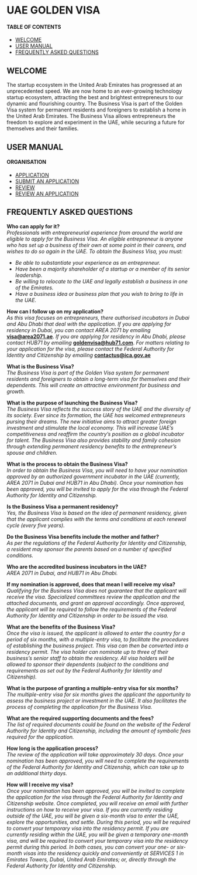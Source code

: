 # UAE GOLDEN VISA
#### TABLE OF CONTENTS

* [WELCOME](#short-explanation-to-visa)
* [USER MANUAL](#user-manual)
* [FREQUENTLY ASKED QUESTIONS](#frequently-asked-questions)

## WELCOME <br>

The startup ecosystem in the United Arab Emirates has progressed at an unprecedented speed. We are now home to an ever-growing technology startup ecosystem, attracting the best and brightest entrepreneurs to our dynamic and flourishing country. The Business Visa is part of the Golden Visa system for permanent residents and foreigners to establish a home in the United Arab Emirates. The Business Visa allows entrepreneurs the freedom to explore and experiment in the UAE, while securing a future for themselves and their families.


## USER MANUAL <br>

#### ORGANISATION

* [APPLICATION](application.md)
* [SUBMIT AN APPLICATION](submitanapplication.md)
* [REVIEW](reviewanapplication.md)
* [REVIEW AN APPLICATION](reviewanapplication.md)


## FREQUENTLY ASKED QUESTIONS <br>

**Who can apply for it?** <br>
*Professionals with entrepreneurial experience from around the world are eligible to apply for the Business Visa. An eligible entrepreneur is anyone who has set up a business of their own at some point in their careers, and wishes to do so again in the UAE. To obtain the Business Visa, you must:*
- *Be able to substantiate your experience as an entrepreneur.*
- *Have been a majority shareholder of a startup or a member of its senior leadership.*
- *Be willing to relocate to the UAE and legally establish a business in one of the Emirates.*
- *Have a business idea or business plan that you wish to bring to life in the UAE.*

**How can I follow up on my application?** <br>
  *As this visa focuses on entrepreneurs, there authorised incubators in Dubai and Abu Dhabi that deal with the application. If you are applying for residency in Dubai, you can contact AREA 2071 by emailing* **visa@area2071.ae**.
  *If you are applying for residency in Abu Dhabi, please contact HUB71 by emailing* **goldenvisa@hub71.com**.
  *For matters relating to your application for the visa, please contact the Federal Authority for Identity and Citizenship by emailing* **contactus@ica.gov.ae**
  
  **What is the Business Visa?** <br>
  *The Business Visa is part of the Golden Visa system for permanent residents and foreigners to obtain a long-term visa for themselves and their dependents. This will create an attractive environment for business and growth.*
  
  **What is the purpose of launching the Business Visa?** <br>
  *The Business Visa reflects the success story of the UAE and the diversity of its society. Ever since its formation, the UAE has welcomed entrepreneurs pursing their dreams. The new initiative aims to attract greater foreign investment and stimulate the local economy. This will increase UAE’s competitiveness and reaffirm the country’s position as a global incubator for talent. The Business Visa also provides stability and family cohesion through extending permanent residency benefits to the entrepreneur’s spouse and children.*
  
  **What is the process to obtain the Business Visa?** <br>
  *In order to obtain the Business Visa, you will need to have your nomination approved by an authorized government incubator in the UAE (currently, AREA 2071 in Dubai and HUB71 in Abu Dhabi). Once your nomination has been approved, you will be invited to apply for the visa through the Federal Authority for Identity and Citizenship.*

  **Is the Business Visa a permanent residency?** <br>
  *Yes, the Business Visa is based on the idea of permanent residency, given that the applicant complies with the terms and conditions at each renewal cycle (every five years).*
  
  **Do the Business Visa benefits include the mother and father?** <br>
  *As per the regulations of the Federal Authority for Identity and Citizenship, a resident may sponsor the parents based on a number of specified conditions.*
  
  **Who are the accredited business incubators in the UAE?** <br>
  *AREA 2071 in Dubai, and HUB71 in Abu Dhabi.*
  
  **If my nomination is approved, does that mean I will receive my visa?** <br>
  *Qualifying for the Business Visa does not guarantee that the applicant will receive the visa. Specialized committees review the application and the attached documents, and grant an approval accordingly. Once approved, the applicant will be required to follow the requirements of the Federal Authority for Identity and Citizenship in order to be issued the visa.*
  
  **What are the benefits of the Business Visa?** <br>
  *Once the visa is issued, the applicant is allowed to enter the country for a period of six months, with a multiple-entry visa, to facilitate the procedures of establishing the business project. This visa can then be converted into a residency permit. The visa holder can nominate up to three of their business’s senior staff to obtain the residency. All visa holders will be allowed to sponsor their dependents (subject to the conditions and requirements as set out by the Federal Authority for Identity and Citizenship).*
  
  **What is the purpose of granting a multiple-entry visa for six months?** <br>
  *The multiple-entry visa for six months gives the applicant the opportunity to assess the business project or investment in the UAE. It also facilitates the process of completing the application for the Business Visa.*
  
  **What are the required supporting documents and the fees?** <br>
  *The list of required documents could be found on the website of the Federal Authority for Identity and Citizenship, including the amount of symbolic fees required for the application.*
  
  **How long is the application process?** <br>
  *The review of the application will take approximately 30 days. Once your nomination has been approved, you will need to complete the requirements of the Federal Authority for Identity and Citizenship, which can take up to an additional thirty days.*
  
  **How will I receive my visa?** <br>
  *Once your nomination has been approved, you will be invited to complete the application for the visa through the Federal Authority for Identity and Citizenship website. Once completed, you will receive an email with further instructions on how to receive your visa. If you are currently residing outside of the UAE, you will be given a six-month visa to enter the UAE, explore the opportunities, and settle. During this period, you will be required to convert your temporary visa into the residency permit. If you are currently residing within the UAE, you will be given a temporary one-month visa, and will be required to convert your temporary visa into the residency permit during this period. In both cases, you can convert your one- or six-month visas into the residency quickly and conveniently at SERVICES 1 in Emirates Towers, Dubai, United Arab Emirates; or, directly through the Federal Authority for Identity and Citizenship.*
  
